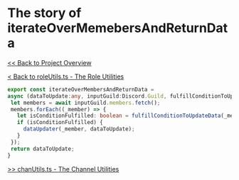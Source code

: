 # The story of iterateOverMemebersAndReturnData

[<< Back to Project Overview](../defenderProject.md)

[< Back to roleUtils.ts - The Role Utilities](roleUtils.md)

```typescript
export const iterateOverMembersAndReturnData = 
async (dataToUpdate:any, inputGuild:Discord.Guild, fulfillConditionToUpdateData:Function, dataUpdater:Function):Promise<any> => {
 let members = await inputGuild.members.fetch();
 members.forEach((_member) => {
   let isConditionFulfilled: boolean = fulfillConditionToUpdateData(_member);
   if (isConditionFulfilled) {
     dataUpdater(_member, dataToUpdate);
   }
 });
 return dataToUpdate;
}
```


[>> chanUtils.ts - The Channel Utilities](chanUtils.md)
